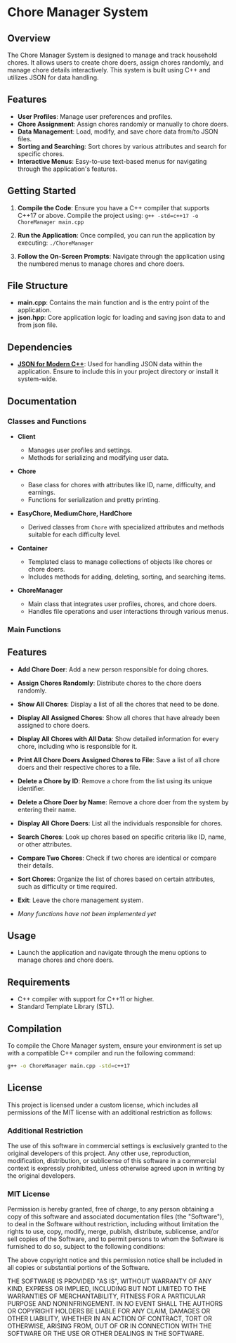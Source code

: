 # Chore Manager System

## Overview
The Chore Manager System is designed to manage and track household chores. It allows users to create chore doers, assign chores randomly, and manage chore details interactively. This system is built using C++ and utilizes JSON for data handling.

## Features

- **User Profiles**: Manage user preferences and profiles.
- **Chore Assignment**: Assign chores randomly or manually to chore doers.
- **Data Management**: Load, modify, and save chore data from/to JSON files.
- **Sorting and Searching**: Sort chores by various attributes and search for specific chores.
- **Interactive Menus**: Easy-to-use text-based menus for navigating through the application's features.

## Getting Started

1. **Compile the Code**:
        Ensure you have a C++ compiler that supports C++17 or above. Compile the project using:
        ```
        g++ -std=c++17 -o ChoreManager main.cpp
        ```
2. **Run the Application**:
        Once compiled, you can run the application by executing:
        ```
        ./ChoreManager
        ```

3. **Follow the On-Screen Prompts**:
        Navigate through the application using the numbered menus to manage chores and chore doers.

## File Structure

- **main.cpp**: Contains the main function and is the entry point of the application.
- **json.hpp**: Core application logic for loading and saving json data to and from json file.

## Dependencies

- **[JSON for Modern C++](https://github.com/nlohmann/json)**: Used for handling JSON data within the application. Ensure to include this in your project directory or install it system-wide.

## Documentation

### Classes and Functions

- **Client**
    - Manages user profiles and settings.
    - Methods for serializing and modifying user data.

- **Chore**
    - Base class for chores with attributes like ID, name, difficulty, and earnings.
    - Functions for serialization and pretty printing.

- **EasyChore, MediumChore, HardChore**
    - Derived classes from `Chore` with specialized attributes and methods suitable for each difficulty level.

- **Container<T>**
    - Templated class to manage collections of objects like chores or chore doers.
    - Includes methods for adding, deleting, sorting, and searching items.

- **ChoreManager**
    - Main class that integrates user profiles, chores, and chore doers.
    - Handles file operations and user interactions through various menus.

### Main Functions

## Features

- **Add Chore Doer**: Add a new person responsible for doing chores.
- **Assign Chores Randomly**: Distribute chores to the chore doers randomly.
- **Show All Chores**: Display a list of all the chores that need to be done.
- **Display All Assigned Chores**: Show all chores that have already been assigned to chore doers.
- **Display All Chores with All Data**: Show detailed information for every chore, including who is responsible for it.
- **Print All Chore Doers Assigned Chores to File**: Save a list of all chore doers and their respective chores to a file.
- **Delete a Chore by ID**: Remove a chore from the list using its unique identifier.
- **Delete a Chore Doer by Name**: Remove a chore doer from the system by entering their name.
- **Display All Chore Doers**: List all the individuals responsible for chores.
- **Search Chores**: Look up chores based on specific criteria like ID, name, or other attributes.
- **Compare Two Chores**: Check if two chores are identical or compare their details.
- **Sort Chores**: Organize the list of chores based on certain attributes, such as difficulty or time required.
- **Exit**: Leave the chore management system.

- *Many functions have not been implemented yet*

## Usage

- Launch the application and navigate through the menu options to manage chores and chore doers.

## Requirements

- C++ compiler with support for C++11 or higher.
- Standard Template Library (STL).

## Compilation

To compile the Chore Manager system, ensure your environment is set up with a compatible C++ compiler and run the following command:

```bash
g++ -o ChoreManager main.cpp -std=c++17
```

## License

This project is licensed under a custom license, which includes all permissions of the MIT license with an additional restriction as follows:

### Additional Restriction

The use of this software in commercial settings is exclusively granted to the original developers of this project. Any other use, reproduction, modification, distribution, or sublicense of this software in a commercial context is expressly prohibited, unless otherwise agreed upon in writing by the original developers.

### MIT License

Permission is hereby granted, free of charge, to any person obtaining a copy of this software and associated documentation files (the "Software"), to deal in the Software without restriction, including without limitation the rights to use, copy, modify, merge, publish, distribute, sublicense, and/or sell copies of the Software, and to permit persons to whom the Software is furnished to do so, subject to the following conditions:

The above copyright notice and this permission notice shall be included in all copies or substantial portions of the Software.

THE SOFTWARE IS PROVIDED "AS IS", WITHOUT WARRANTY OF ANY KIND, EXPRESS OR IMPLIED, INCLUDING BUT NOT LIMITED TO THE WARRANTIES OF MERCHANTABILITY, FITNESS FOR A PARTICULAR PURPOSE AND NONINFRINGEMENT. IN NO EVENT SHALL THE AUTHORS OR COPYRIGHT HOLDERS BE LIABLE FOR ANY CLAIM, DAMAGES OR OTHER LIABILITY, WHETHER IN AN ACTION OF CONTRACT, TORT OR OTHERWISE, ARISING FROM, OUT OF OR IN CONNECTION WITH THE SOFTWARE OR THE USE OR OTHER DEALINGS IN THE SOFTWARE.